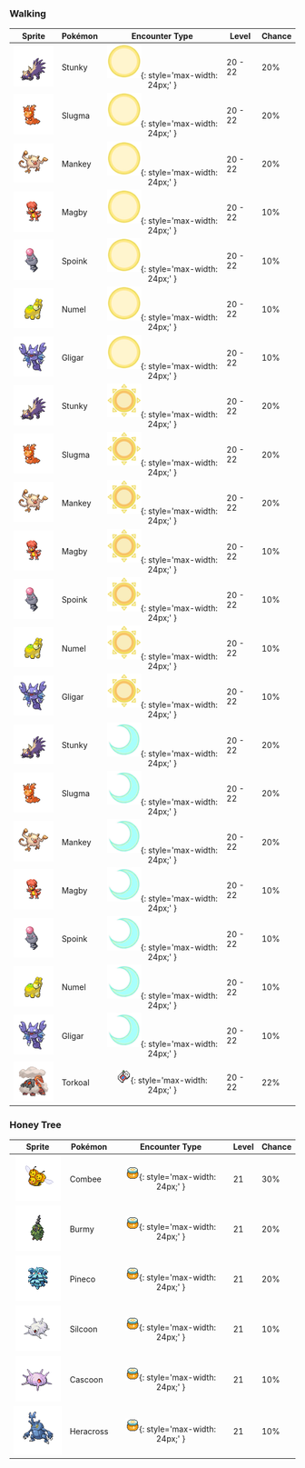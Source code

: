 ### Walking

| Sprite | Pokémon | Encounter Type | Level | Chance |
|:------:|---------|:--------------:|-------|--------|
| ![Stunky](../../assets/sprites/stunky/front.gif) | Stunky | ![Morning](../../assets/encounter_types/morning.png "Morning"){: style='max-width: 24px;' } | 20 - 22 | 20% |
| ![Slugma](../../assets/sprites/slugma/front.gif) | Slugma | ![Morning](../../assets/encounter_types/morning.png "Morning"){: style='max-width: 24px;' } | 20 - 22 | 20% |
| ![Mankey](../../assets/sprites/mankey/front.gif) | Mankey | ![Morning](../../assets/encounter_types/morning.png "Morning"){: style='max-width: 24px;' } | 20 - 22 | 20% |
| ![Magby](../../assets/sprites/magby/front.gif) | Magby | ![Morning](../../assets/encounter_types/morning.png "Morning"){: style='max-width: 24px;' } | 20 - 22 | 10% |
| ![Spoink](../../assets/sprites/spoink/front.gif) | Spoink | ![Morning](../../assets/encounter_types/morning.png "Morning"){: style='max-width: 24px;' } | 20 - 22 | 10% |
| ![Numel](../../assets/sprites/numel/front.gif) | Numel | ![Morning](../../assets/encounter_types/morning.png "Morning"){: style='max-width: 24px;' } | 20 - 22 | 10% |
| ![Gligar](../../assets/sprites/gligar/front.gif) | Gligar | ![Morning](../../assets/encounter_types/morning.png "Morning"){: style='max-width: 24px;' } | 20 - 22 | 10% |
| ![Stunky](../../assets/sprites/stunky/front.gif) | Stunky | ![Day](../../assets/encounter_types/day.png "Day"){: style='max-width: 24px;' } | 20 - 22 | 20% |
| ![Slugma](../../assets/sprites/slugma/front.gif) | Slugma | ![Day](../../assets/encounter_types/day.png "Day"){: style='max-width: 24px;' } | 20 - 22 | 20% |
| ![Mankey](../../assets/sprites/mankey/front.gif) | Mankey | ![Day](../../assets/encounter_types/day.png "Day"){: style='max-width: 24px;' } | 20 - 22 | 20% |
| ![Magby](../../assets/sprites/magby/front.gif) | Magby | ![Day](../../assets/encounter_types/day.png "Day"){: style='max-width: 24px;' } | 20 - 22 | 10% |
| ![Spoink](../../assets/sprites/spoink/front.gif) | Spoink | ![Day](../../assets/encounter_types/day.png "Day"){: style='max-width: 24px;' } | 20 - 22 | 10% |
| ![Numel](../../assets/sprites/numel/front.gif) | Numel | ![Day](../../assets/encounter_types/day.png "Day"){: style='max-width: 24px;' } | 20 - 22 | 10% |
| ![Gligar](../../assets/sprites/gligar/front.gif) | Gligar | ![Day](../../assets/encounter_types/day.png "Day"){: style='max-width: 24px;' } | 20 - 22 | 10% |
| ![Stunky](../../assets/sprites/stunky/front.gif) | Stunky | ![Night](../../assets/encounter_types/night.png "Night"){: style='max-width: 24px;' } | 20 - 22 | 20% |
| ![Slugma](../../assets/sprites/slugma/front.gif) | Slugma | ![Night](../../assets/encounter_types/night.png "Night"){: style='max-width: 24px;' } | 20 - 22 | 20% |
| ![Mankey](../../assets/sprites/mankey/front.gif) | Mankey | ![Night](../../assets/encounter_types/night.png "Night"){: style='max-width: 24px;' } | 20 - 22 | 20% |
| ![Magby](../../assets/sprites/magby/front.gif) | Magby | ![Night](../../assets/encounter_types/night.png "Night"){: style='max-width: 24px;' } | 20 - 22 | 10% |
| ![Spoink](../../assets/sprites/spoink/front.gif) | Spoink | ![Night](../../assets/encounter_types/night.png "Night"){: style='max-width: 24px;' } | 20 - 22 | 10% |
| ![Numel](../../assets/sprites/numel/front.gif) | Numel | ![Night](../../assets/encounter_types/night.png "Night"){: style='max-width: 24px;' } | 20 - 22 | 10% |
| ![Gligar](../../assets/sprites/gligar/front.gif) | Gligar | ![Night](../../assets/encounter_types/night.png "Night"){: style='max-width: 24px;' } | 20 - 22 | 10% |
| ![Torkoal](../../assets/sprites/torkoal/front.gif) | Torkoal | ![Poké Radar](../../assets/encounter_types/poke_radar.png "Poké Radar"){: style='max-width: 24px;' } | 20 - 22 | 22% |

### Honey Tree

| Sprite | Pokémon | Encounter Type | Level | Chance |
|:------:|---------|:--------------:|-------|--------|
| ![Combee](../../assets/sprites/combee/front.gif) | Combee | ![Honey Tree](../../assets/encounter_types/honey_tree.png "Honey Tree"){: style='max-width: 24px;' } | 21 | 30% |
| ![Burmy](../../assets/sprites/burmy/front.gif) | Burmy | ![Honey Tree](../../assets/encounter_types/honey_tree.png "Honey Tree"){: style='max-width: 24px;' } | 21 | 20% |
| ![Pineco](../../assets/sprites/pineco/front.gif) | Pineco | ![Honey Tree](../../assets/encounter_types/honey_tree.png "Honey Tree"){: style='max-width: 24px;' } | 21 | 20% |
| ![Silcoon](../../assets/sprites/silcoon/front.gif) | Silcoon | ![Honey Tree](../../assets/encounter_types/honey_tree.png "Honey Tree"){: style='max-width: 24px;' } | 21 | 10% |
| ![Cascoon](../../assets/sprites/cascoon/front.gif) | Cascoon | ![Honey Tree](../../assets/encounter_types/honey_tree.png "Honey Tree"){: style='max-width: 24px;' } | 21 | 10% |
| ![Heracross](../../assets/sprites/heracross/front.gif) | Heracross | ![Honey Tree](../../assets/encounter_types/honey_tree.png "Honey Tree"){: style='max-width: 24px;' } | 21 | 10% |

